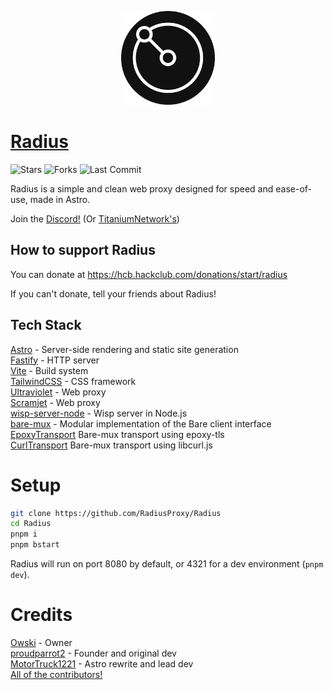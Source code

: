 <p align="center">
    <img src="public/favicon.png" alt="Radius logo" width="150">
</p>

# [Radius](https://radiusproxy.app)
![Stars](https://shields.io/github/stars/RadiusProxy/Radius?style=flat-square&logo=github)
![Forks](https://shields.io/github/forks/RadiusProxy/Radius?style=flat-square&logo=github)
![Last Commit](https://shields.io/github/last-commit/RadiusProxy/Radius?style=flat-square&logo=github)

Radius is a simple and clean web proxy designed for speed and ease-of-use, made in Astro.

Join the [Discord!](https://discord.gg/cCfytCX6Sv) (Or [TitaniumNetwork's](https://discord.gg/unblock))

## How to support Radius 
You can donate at https://hcb.hackclub.com/donations/start/radius

If you can't donate, tell your friends about Radius!

## Tech Stack
[Astro](https://astro.build) - Server-side rendering and static site generation<br>
[Fastify](https://fastify.dev) - HTTP server <br>
[Vite](https://vite.dev) - Build system <br>
[TailwindCSS](https://tailwindcss.com) - CSS framework <br>
[Ultraviolet](https://github.com/titaniumnetwork-dev/Ultraviolet) - Web proxy <br>
[Scramjet](https://github.com/MercuryWorkshop/Scramjet) - Web proxy <br>
[wisp-server-node](https://github.com/MercuryWorkshop/wisp-server-node) - Wisp server in Node.js <br>
[bare-mux](https://github.com/MercuryWorkshop/bare-mux) - Modular implementation of the Bare client interface <br>
[EpoxyTransport](https://github.com/MercuryWorkshop/EpoxyTransport) Bare-mux transport using epoxy-tls <br>
[CurlTransport](https://github.com/MercuryWorkshop/CurlTransport) Bare-mux transport using libcurl.js <br>

# Setup
```bash
git clone https://github.com/RadiusProxy/Radius
cd Radius
pnpm i
pnpm bstart
```
Radius will run on port 8080 by default, or 4321 for a dev environment (`pnpm dev`).

# Credits
[Owski](https://github.com/unretain) - Owner <br>
[proudparrot2](https://github.com/proudparrot2) - Founder and original dev <br>
[MotorTruck1221](https://github.com/motortruck1221) - Astro rewrite and lead dev <br>
[All of the contributors!](https://github.com/RadiusProxy/Radius/graphs/contributors)
